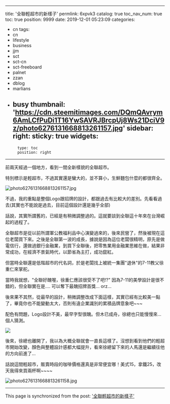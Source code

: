 
---
title: '全聯輕超市的新樣子'
permlink: 6xpvk3
catalog: true
toc_nav_num: true
toc: true
position: 9999
date: 2019-12-01 05:23:09
categories:
- cn
tags:
- cn
- lifestyle
- business
- jjm
- sct
- sct-cn
- sct-freeboard
- palnet
- zzan
- dblog
- marlians
- busy
thumbnail: 'https://cdn.steemitimages.com/DQmQAvrym6AmLCfPuDi1T16YwSAVRJBrcpUj8Ws21DciV9z/photo6276131668813261157.jpg'
sidebar:
    right:
        sticky: true
widgets:
    -
        type: toc
        position: right
---


前兩天經過一個地方，看到一間全新樣貌的全聯超市。

特別標示是輕超市，不過其實還是蠻大的，並不算小，生鮮麵包什麼的都很齊全。

![photo6276131668813261157.jpg](https://cdn.steemitimages.com/DQmQAvrym6AmLCfPuDi1T16YwSAVRJBrcpUj8Ws21DciV9z/photo6276131668813261157.jpg)

不過，我的重點是整個Logo跟招牌的設計，都跟過去有比較大的差別。先看看過去(其實也不能說是過去，目前這個設計還是幾乎全部)

話說，其實所謂舊的，已經是有稍微調整過的。這就要談到全聯這十年來在台灣崛起的過程了。

全聯超市是從以前所謂軍公教福利品中心演變過來的，後來民營了，然後被現在這位老闆買下來。之後是全聯第一波的成長，據說是因為這位老闆很精明，原先是做電信行，還做過銀行金融業，到買下全聯後，把零售業用金融業思維在做，結果非常成功，在經濟不景氣時代，以節省為主打，成功竄紅。

但當時全聯還是低階超市的代名詞，於是老闆找上被統一集團"退休"的7-11教父徐重仁來掌舵。

當時我就想，"全聯好醜喔，徐重仁應該很受不了吧!?" 因為7-11的美學設計是很不錯的，但全聯實在是.... 可以奪下最醜招牌首獎... orz... 

後來果不其然，從最早的設計，稍微調整改成下面這樣，其實已經有比較美一點了，畢竟你也不能變動太大，否則有違企業識別的累積品牌意象吧~~~

配色有問題，Logo設計不美，最早字型很醜。但木已成舟，徐總也只能慢慢來... 個人猜測。

![](https://buzzorange.com/techorange/wp-content/uploads/sites/2/2019/09/Pxmart_Keelung_Bai_3rd_Store_20160218_evening-2-1200x666.jpg)

後來，徐總也離開了，我以為大概全聯就會一直長這樣了。沒想到看到他們的輕超市開始改變，顏色與整體設計感都大幅提升，看來徐總留下來的人馬還是繼續往他的方向前進了...

話說這間輕超市，販賣時段的咖啡價格還真是非常便宜哪！美式15，拿鐵25，改天我得來買兩杯啊~~~~

![photo6276131668813261158.jpg](https://cdn.steemitimages.com/DQmedaDHuqweWM8CivzZ7uMB4BkpYRT7NWHAB1kcupLbDAV/photo6276131668813261158.jpg)

- - -

This page is synchronized from the post: ['全聯輕超市的新樣子'](https://steemit.com/@deanliu/6xpvk3)
